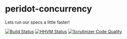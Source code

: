 # peridot-concurrency

Lets run our specs a little faster!

[![Build Status](https://travis-ci.org/peridot-php/peridot-concurrency.png)](https://travis-ci.org/peridot-php/peridot-concurrency) [![HHVM Status](http://hhvm.h4cc.de/badge/peridot-php/peridot-concurrency.svg)](http://hhvm.h4cc.de/package/peridot-php/peridot-concurrency)
[![Scrutinizer Code Quality](https://scrutinizer-ci.com/g/peridot-php/peridot-concurrency/badges/quality-score.png?b=master)](https://scrutinizer-ci.com/g/peridot-php/peridot-concurrency/?branch=master)
